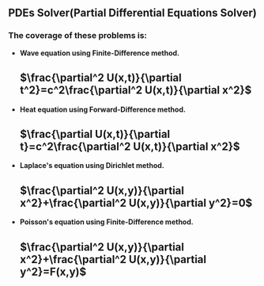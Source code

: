## PDEs Solver(Partial Differential Equations Solver)
### The coverage of these problems is:
- **Wave equation using Finite-Difference method.**
    ## $\frac{\partial^2 U(x,t)}{\partial t^2}=c^2\frac{\partial^2 U(x,t)}{\partial x^2}$ ##

- **Heat equation using Forward-Difference method.**
    ## $\frac{\partial U(x,t)}{\partial t}=c^2\frac{\partial^2 U(x,t)}{\partial x^2}$ ##

- **Laplace's equation using Dirichlet method.**
    ## $\frac{\partial^2 U(x,y)}{\partial x^2}+\frac{\partial^2 U(x,y)}{\partial y^2}=0$ ##

- **Poisson's equation using Finite-Difference method.**
    ## $\frac{\partial^2 U(x,y)}{\partial x^2}+\frac{\partial^2 U(x,y)}{\partial y^2}=F(x,y)$ ##
